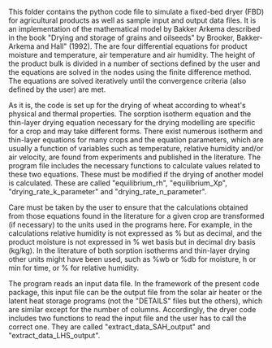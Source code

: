 This folder contains the python code file to simulate a fixed-bed dryer (FBD) for agricultural products as well as sample input and output data files. It is an implementation of the mathematical model by Bakker Arkema described in the book "Drying and storage of grains and oilseeds" by Brooker, Bakker-Arkema and Hall" (1992). The are four differential equations for product moisture and temperature, air temperature and air humidity. The height  of the  product bulk is divided in a number of sections defined by the user and the equations are solved in the nodes using the finite difference method. The equations are solved iteratively until the convergence criteria (also defined by the user) are met.

As it is, the code is set up for the drying of wheat according to wheat's physical and thermal properties. The sorption isotherm equation and the thin-layer drying equation necessary for the drying modelling are specific for a crop and may take different forms. There exist numerous isotherm and thin-layer equations for many crops and the equation parameters, which are usually a function of variables such as temperature, relative humidity and/or air velocity, are found from experiments and published in the literature. The program file includes the necessary functions to calculate values related to these two equations. These must be modified if the drying of another model is calculated. These are called "equilibrium_rh", "equilibrium_Xp", "drying_rate_k_parameter" and "drying_rate_n_parameter". 

Care must be taken by the user to ensure that the calculations obtained from those equations found in the literature for a given crop are transformed (if necessary) to the units used in the programs here. For example, in the calculations relative humidity is not expressed as % but as decimal, and the product moisture is not expressed in % wet basis but in decimal dry basis (kg/kg). In the literature of both sorption isotherms and thin-layer drying other units might have been used, such as %wb or %db for moisture, h or min for time, or % for relative humidity.

The program reads an input data file. In the framework of the present code package, this input file can be the output file from the solar air heater or the latent heat storage programs (not the "DETAILS" files but the others), which are similar except for the number of columns. Accordingly, the dryer code includes two functions to read the input file and the user has to call the correct one. They are called "extract_data_SAH_output" and "extract_data_LHS_output".


